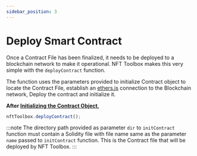 ```yaml
---
sidebar_position: 3
---
```


# Deploy Smart Contract

Once a Contract File has been finalized, it needs to be deployed to a blockchain network to make it operational.
NFT Toolbox makes this very simple with the `deployContract` function.

The function uses the parameters provided to initialize Contract object to locate the Contract File,
establish an [ethers.js](https://ethers.org/) connection to the Blockchain network, Deploy the contract
and initialize it.

**After [Initializing the Contract Object](/docs/Contracts/initializeContract),**

```javascript
nftToolbox.deployContract();
```

:::note
The directory path provided as parameter `dir` to `initContract` function must contain a Solidity file
with file name same as the parameter `name` passed to `initContract` function. This is the Contract file
that will be deployed by NFT Toolbox.
:::
